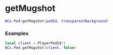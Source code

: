 # getMugshot

```lua
NCs.Ped:getMugshot(pedId, transparentBackground)
```

### Examples
```lua
local client = PlayerPedId()
NCs.Ped.getMugshot(client, false)
```